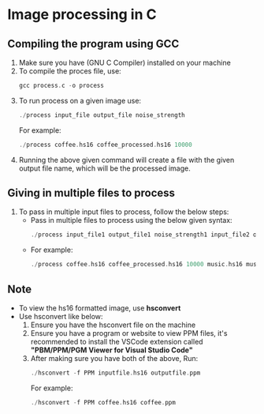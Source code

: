 # Image processing in C

## Compiling the program using GCC

1. Make sure you have (GNU C Compiler) installed on your machine
2. To compile the proces file, use:
   ```c
   gcc process.c -o process
   ```
3. To run process on a given image use:
   ```c
   ./process input_file output_file noise_strength
   ```
   For example:
   ```c
   ./process coffee.hs16 coffee_processed.hs16 10000
   ```
4. Running the above given command will create a file with the given output file name, which will be the processed image.

## Giving in multiple files to process

1. To pass in multiple input files to process, follow the below steps:
   - Pass in multiple files to process using the below given syntax:
     ```c
     ./process input_file1 output_file1 noise_strength1 input_file2 output_file2 noise_strength2 input_file3 output_file3 noise_strength3 ...
     ```
   - For example:
     ```c
     ./process coffee.hs16 coffee_processed.hs16 10000 music.hs16 music_processed.hs16 50000
     ```

## Note

- To view the hs16 formatted image, use **hsconvert**
- Use hsconvert like below:
  1. Ensure you have the hsconvert file on the machine
  2. Ensure you have a program or website to view PPM files, it's recommended to install the VSCode extension called **"PBM/PPM/PGM Viewer for Visual Studio Code"**
  3. After making sure you have both of the above, Run:
     ```c
     ./hsconvert -f PPM inputfile.hs16 outputfile.ppm
     ```
     For example:
     ```c
     ./hsconvert -f PPM coffee.hs16 coffee.ppm
     ```
